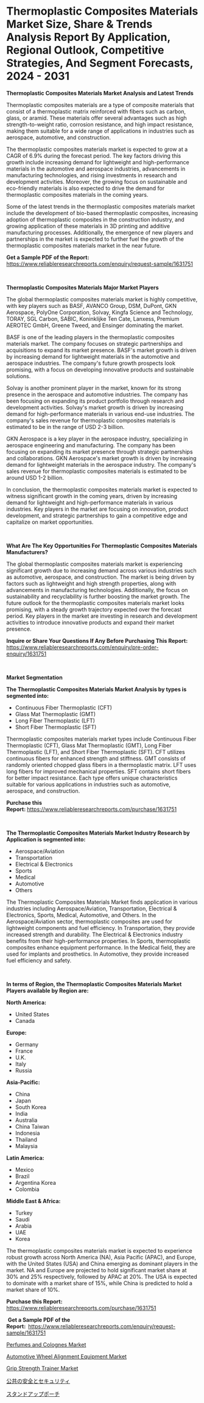 <p><h1>Thermoplastic Composites Materials Market Size, Share & Trends Analysis Report By Application, Regional Outlook, Competitive Strategies, And Segment Forecasts, 2024 - 2031</h1></p><p><strong>Thermoplastic Composites Materials Market Analysis and Latest Trends</strong></p>
<p><p>Thermoplastic composites materials are a type of composite materials that consist of a thermoplastic matrix reinforced with fibers such as carbon, glass, or aramid. These materials offer several advantages such as high strength-to-weight ratio, corrosion resistance, and high impact resistance, making them suitable for a wide range of applications in industries such as aerospace, automotive, and construction.</p><p>The thermoplastic composites materials market is expected to grow at a CAGR of 6.9% during the forecast period. The key factors driving this growth include increasing demand for lightweight and high-performance materials in the automotive and aerospace industries, advancements in manufacturing technologies, and rising investments in research and development activities. Moreover, the growing focus on sustainable and eco-friendly materials is also expected to drive the demand for thermoplastic composites materials in the coming years.</p><p>Some of the latest trends in the thermoplastic composites materials market include the development of bio-based thermoplastic composites, increasing adoption of thermoplastic composites in the construction industry, and growing application of these materials in 3D printing and additive manufacturing processes. Additionally, the emergence of new players and partnerships in the market is expected to further fuel the growth of the thermoplastic composites materials market in the near future.</p></p>
<p><strong>Get a Sample PDF of the Report:&nbsp;</strong> <a href="https://www.reliableresearchreports.com/enquiry/request-sample/1631751">https://www.reliableresearchreports.com/enquiry/request-sample/1631751</a></p>
<p>&nbsp;</p>
<p><strong>Thermoplastic Composites Materials Major Market Players</strong></p>
<p><p>The global thermoplastic composites materials market is highly competitive, with key players such as BASF, AVANCO Group, DSM, DuPont, GKN Aerospace, PolyOne Corporation, Solvay, Kingfa Science and Technology, TORAY, SGL Carbon, SABIC, Koninklijke Ten Cate, Lanxess, Premium AEROTEC GmbH, Greene Tweed, and Ensinger dominating the market.</p><p>BASF is one of the leading players in the thermoplastic composites materials market. The company focuses on strategic partnerships and acquisitions to expand its market presence. BASF's market growth is driven by increasing demand for lightweight materials in the automotive and aerospace industries. The company's future growth prospects look promising, with a focus on developing innovative products and sustainable solutions.</p><p>Solvay is another prominent player in the market, known for its strong presence in the aerospace and automotive industries. The company has been focusing on expanding its product portfolio through research and development activities. Solvay's market growth is driven by increasing demand for high-performance materials in various end-use industries. The company's sales revenue for thermoplastic composites materials is estimated to be in the range of USD 2-3 billion.</p><p>GKN Aerospace is a key player in the aerospace industry, specializing in aerospace engineering and manufacturing. The company has been focusing on expanding its market presence through strategic partnerships and collaborations. GKN Aerospace's market growth is driven by increasing demand for lightweight materials in the aerospace industry. The company's sales revenue for thermoplastic composites materials is estimated to be around USD 1-2 billion.</p><p>In conclusion, the thermoplastic composites materials market is expected to witness significant growth in the coming years, driven by increasing demand for lightweight and high-performance materials in various industries. Key players in the market are focusing on innovation, product development, and strategic partnerships to gain a competitive edge and capitalize on market opportunities.</p></p>
<p>&nbsp;</p>
<p><strong>What Are The Key Opportunities For Thermoplastic Composites Materials Manufacturers?</strong></p>
<p><p>The global thermoplastic composites materials market is experiencing significant growth due to increasing demand across various industries such as automotive, aerospace, and construction. The market is being driven by factors such as lightweight and high strength properties, along with advancements in manufacturing technologies. Additionally, the focus on sustainability and recyclability is further boosting the market growth. The future outlook for the thermoplastic composites materials market looks promising, with a steady growth trajectory expected over the forecast period. Key players in the market are investing in research and development activities to introduce innovative products and expand their market presence.</p></p>
<p><strong>Inquire or Share Your Questions If Any Before Purchasing This Report:</strong> <a href="https://www.reliableresearchreports.com/enquiry/pre-order-enquiry/1631751">https://www.reliableresearchreports.com/enquiry/pre-order-enquiry/1631751</a></p>
<p>&nbsp;</p>
<p><strong>Market Segmentation</strong></p>
<p><strong>The Thermoplastic Composites Materials Market Analysis by types is segmented into:</strong></p>
<p><ul><li>Continuous Fiber Thermoplastic (CFT)</li><li>Glass Mat Thermoplastic (GMT)</li><li>Long Fiber Thermoplastic (LFT)</li><li>Short Fiber Thermoplastic (SFT)</li></ul></p>
<p><p>Thermoplastic composites materials market types include Continuous Fiber Thermoplastic (CFT), Glass Mat Thermoplastic (GMT), Long Fiber Thermoplastic (LFT), and Short Fiber Thermoplastic (SFT). CFT utilizes continuous fibers for enhanced strength and stiffness. GMT consists of randomly oriented chopped glass fibers in a thermoplastic matrix. LFT uses long fibers for improved mechanical properties. SFT contains short fibers for better impact resistance. Each type offers unique characteristics suitable for various applications in industries such as automotive, aerospace, and construction.</p></p>
<p><strong>Purchase this Report:&nbsp;</strong><a href="https://www.reliableresearchreports.com/purchase/1631751">https://www.reliableresearchreports.com/purchase/1631751</a></p>
<p>&nbsp;</p>
<p><strong>The Thermoplastic Composites Materials Market Industry Research by Application is segmented into:</strong></p>
<p><ul><li>Aerospace/Aviation</li><li>Transportation</li><li>Electrical & Electronics</li><li>Sports</li><li>Medical</li><li>Automotive</li><li>Others</li></ul></p>
<p><p>The Thermoplastic Composites Materials Market finds application in various industries including Aerospace/Aviation, Transportation, Electrical & Electronics, Sports, Medical, Automotive, and Others. In the Aerospace/Aviation sector, thermoplastic composites are used for lightweight components and fuel efficiency. In Transportation, they provide increased strength and durability. The Electrical & Electronics industry benefits from their high-performance properties. In Sports, thermoplastic composites enhance equipment performance. In the Medical field, they are used for implants and prosthetics. In Automotive, they provide increased fuel efficiency and safety.</p></p>
<p>&nbsp;</p>
<p><strong>In terms of Region, the Thermoplastic Composites Materials Market Players available by Region are:</strong></p>
<p>
    <p> <strong> North America: </strong>
        <ul>
            <li>United States</li>
            <li>Canada</li>
        </ul>
        </p> 
    <p> <strong> Europe: </strong>
        <ul>
            <li>Germany</li>
            <li>France</li>
            <li>U.K.</li>
            <li>Italy</li>
            <li>Russia</li>
        </ul>
        </p> 
    <p> <strong> Asia-Pacific: </strong>
        <ul>
            <li>China</li>
            <li>Japan</li>
            <li>South Korea</li>
            <li>India</li>
            <li>Australia</li>
            <li>China Taiwan</li>
            <li>Indonesia</li>
            <li>Thailand</li>
            <li>Malaysia</li>
        </ul>
        </p> 
    <p> <strong> Latin America: </strong>
        <ul>
            <li>Mexico</li>
            <li>Brazil</li>
            <li>Argentina Korea</li>
            <li>Colombia</li>
        </ul>
        </p> 
    <p> <strong> Middle East & Africa: </strong>
        <ul>
            <li>Turkey</li>
            <li>Saudi</li>
            <li>Arabia</li>
            <li>UAE</li>
            <li>Korea</li>
        </ul>
    </p>
    </p>
<p><p>The thermoplastic composites materials market is expected to experience robust growth across North America (NA), Asia Pacific (APAC), and Europe, with the United States (USA) and China emerging as dominant players in the market. NA and Europe are projected to hold significant market share at 30% and 25% respectively, followed by APAC at 20%. The USA is expected to dominate with a market share of 15%, while China is predicted to hold a market share of 10%.</p></p>
<p><strong>Purchase this Report: </strong><a href="https://www.reliableresearchreports.com/purchase/1631751">https://www.reliableresearchreports.com/purchase/1631751</a></p>
<p>&nbsp;<strong>Get a Sample PDF of the Report:&nbsp;&nbsp;</strong><a href="https://www.reliableresearchreports.com/enquiry/request-sample/1631751">https://www.reliableresearchreports.com/enquiry/request-sample/1631751</a></p>
<p><strong></strong></p>
<p><p><a href="https://view.publitas.com/reportprime-1/perfumes-and-colognes-market-centers-on-aspects-such-as-market-growth-market-share-market-opportunity-and-projected-forecasts-spanning-from-2024-to-2031/">Perfumes and Colognes Market</a></p><p><a href="https://changeable-paste-463.notion.site/Automotive-Wheel-Alignment-Equipment-Market-A-Comprehensive-Report-of-its-Market-Share-Growth-Tre-210c428bb0a54a6d949db8f794959802">Automotive Wheel Alignment Equipment Market</a></p><p><a href="https://view.publitas.com/reportprime-1/grip-strength-trainer-market-dynamics-2024-2031-also-about-its-market-trends-projections-and-opportunities/">Grip Strength Trainer Market</a></p><p><a href="https://medium.com/@kelosurfing/%E5%85%AC%E5%85%B1%E5%AE%89%E5%85%A8%E3%81%A8%E3%82%BB%E3%82%AD%E3%83%A5%E3%83%AA%E3%83%86%E3%82%A3%E5%B8%82%E5%A0%B4%E5%88%86%E6%9E%90-%E3%81%9D%E3%81%AEcagr-%E5%B8%82%E5%A0%B4%E3%82%BB%E3%82%B0%E3%83%A1%E3%83%B3%E3%83%86%E3%83%BC%E3%82%B7%E3%83%A7%E3%83%B3-%E4%B8%96%E7%95%8C%E3%81%AE%E7%94%A3%E6%A5%AD%E6%A6%82%E8%A6%81-27f3240314d5">公共の安全とセキュリティ</a></p><p><a href="https://medium.com/@kelosurfing/%E3%82%B9%E3%82%BF%E3%83%B3%E3%83%89%E3%82%A2%E3%83%83%E3%83%97%E3%83%9D%E3%83%BC%E3%83%81%E5%B8%82%E5%A0%B4-%E7%AB%B6%E4%BA%89%E5%88%86%E6%9E%90-%E5%B8%82%E5%A0%B4%E5%8B%95%E5%90%91-2031%E5%B9%B4%E3%81%BE%E3%81%A7%E3%81%AE%E4%BA%88%E6%B8%AC-10be1307120a">スタンドアップポーチ</a></p></p>